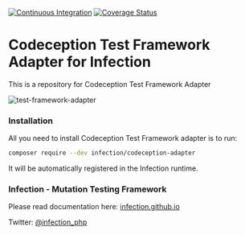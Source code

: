 [![Continuous Integration](https://github.com/infection/codeception-adapter/workflows/Continuous%20Integration/badge.svg)](https://github.com/infection/codeception-adapter)
[![Coverage Status](https://coveralls.io/repos/github/infection/codeception-adapter/badge.svg?branch=master)](https://coveralls.io/github/infection/codeception-adapter?branch=master)

# Codeception Test Framework Adapter for Infection

This is a repository for Codeception Test Framework Adapter

![test-framework-adapter](./docs/test-framework-adapter.png)

### Installation

All you need to install Codeception Test Framework adapter is to run:

```bash
composer require --dev infection/codeception-adapter
```

It will be automatically registered in the Infection runtime.

### Infection - Mutation Testing Framework

Please read documentation here: [infection.github.io](http://infection.github.io)

Twitter: [@infection_php](http://twitter.com/infection_php)
